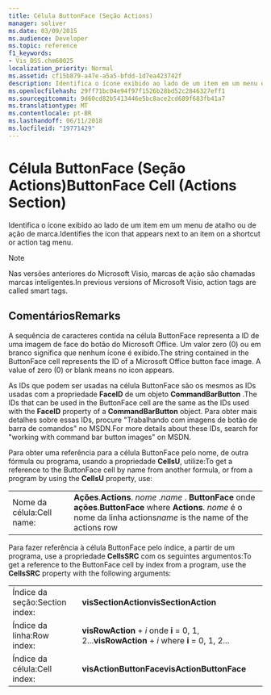 ```yaml
---
title: Célula ButtonFace (Seção Actions)
manager: soliver
ms.date: 03/09/2015
ms.audience: Developer
ms.topic: reference
f1_keywords:
- Vis_DSS.chm60025
localization_priority: Normal
ms.assetid: cf15b879-a47e-a5a5-bfdd-1d7ea423742f
description: Identifica o ícone exibido ao lado de um item em um menu de atalho ou de ação de marca.
ms.openlocfilehash: 29ff71bc04e94f97f1526b28bd52c2846327eff1
ms.sourcegitcommit: 9d60cd82b5413446e5bc8ace2cd689f683fb41a7
ms.translationtype: MT
ms.contentlocale: pt-BR
ms.lasthandoff: 06/11/2018
ms.locfileid: "19771429"
---
```

# <a name="buttonface-cell-actions-section"></a><span data-ttu-id="a4957-103">Célula ButtonFace (Seção Actions)</span><span class="sxs-lookup"><span data-stu-id="a4957-103">ButtonFace Cell (Actions Section)</span></span>

<span data-ttu-id="a4957-104">Identifica o ícone exibido ao lado de um item em um menu de atalho ou de ação de marca.</span><span class="sxs-lookup"><span data-stu-id="a4957-104">Identifies the icon that appears next to an item on a shortcut or action tag menu.</span></span>
  
> [!NOTE]
> <span data-ttu-id="a4957-105">Nas versões anteriores do Microsoft Visio, marcas de ação são chamadas marcas inteligentes.</span><span class="sxs-lookup"><span data-stu-id="a4957-105">In previous versions of Microsoft Visio, action tags are called smart tags.</span></span> 
  
## <a name="remarks"></a><span data-ttu-id="a4957-106">Comentários</span><span class="sxs-lookup"><span data-stu-id="a4957-106">Remarks</span></span>

<span data-ttu-id="a4957-p101">A sequência de caracteres contida na célula ButtonFace representa a ID de uma imagem de face do botão do Microsoft Office. Um valor zero (0) ou em branco significa que nenhum ícone é exibido.</span><span class="sxs-lookup"><span data-stu-id="a4957-p101">The string contained in the ButtonFace cell represents the ID of a Microsoft Office button face image. A value of zero (0) or blank means no icon appears.</span></span> 
  
<span data-ttu-id="a4957-109">As IDs que podem ser usadas na célula ButtonFace são os mesmos as IDs usadas com a propriedade **FaceID** de um objeto **CommandBarButton** .</span><span class="sxs-lookup"><span data-stu-id="a4957-109">The IDs that can be used in the ButtonFace cell are the same as the IDs used with the **FaceID** property of a **CommandBarButton** object.</span></span> <span data-ttu-id="a4957-110">Para obter mais detalhes sobre essas IDs, procure "Trabalhando com imagens de botão de barra de comandos" no MSDN.</span><span class="sxs-lookup"><span data-stu-id="a4957-110">For more details about these IDs, search for "working with command bar button images" on MSDN.</span></span> 
  
<span data-ttu-id="a4957-111">Para obter uma referência para a célula ButtonFace pelo nome, de outra fórmula ou programa, usando a propriedade **CellsU**, utilize:</span><span class="sxs-lookup"><span data-stu-id="a4957-111">To get a reference to the ButtonFace cell by name from another formula, or from a program by using the **CellsU** property, use:</span></span> 
  
|||
|:-----|:-----|
|<span data-ttu-id="a4957-112">Nome da célula:</span><span class="sxs-lookup"><span data-stu-id="a4957-112">Cell name:</span></span>  <br/> |<span data-ttu-id="a4957-113">**Ações**.</span><span class="sxs-lookup"><span data-stu-id="a4957-113">**Actions**.</span></span>  <span data-ttu-id="a4957-114">*nome* .</span><span class="sxs-lookup"><span data-stu-id="a4957-114">*name*  .</span></span> <span data-ttu-id="a4957-115">**ButtonFace** onde **ações**.</span><span class="sxs-lookup"><span data-stu-id="a4957-115">**ButtonFace**         where **Actions**.</span></span>  <span data-ttu-id="a4957-116">*nome* é o nome da linha actions</span><span class="sxs-lookup"><span data-stu-id="a4957-116">*name*  is the name of the actions row</span></span>  <br/> |
   
<span data-ttu-id="a4957-117">Para fazer referência à célula ButtonFace pelo índice, a partir de um programa, use a propriedade **CellsSRC** com os seguintes argumentos:</span><span class="sxs-lookup"><span data-stu-id="a4957-117">To get a reference to the ButtonFace cell by index from a program, use the **CellsSRC** property with the following arguments:</span></span> 
  
|||
|:-----|:-----|
|<span data-ttu-id="a4957-118">Índice da seção:</span><span class="sxs-lookup"><span data-stu-id="a4957-118">Section index:</span></span>  <br/> |<span data-ttu-id="a4957-119">**visSectionAction**</span><span class="sxs-lookup"><span data-stu-id="a4957-119">**visSectionAction**</span></span> <br/> |
|<span data-ttu-id="a4957-120">Índice da linha:</span><span class="sxs-lookup"><span data-stu-id="a4957-120">Row index:</span></span>  <br/> |<span data-ttu-id="a4957-121">**visRowAction** +  *i* onde **i** = 0, 1, 2...</span><span class="sxs-lookup"><span data-stu-id="a4957-121">**visRowAction** +  *i*           where **i** = 0, 1, 2...</span></span>  <br/> |
|<span data-ttu-id="a4957-122">Índice da célula:</span><span class="sxs-lookup"><span data-stu-id="a4957-122">Cell index:</span></span>  <br/> |<span data-ttu-id="a4957-123">**visActionButtonFace**</span><span class="sxs-lookup"><span data-stu-id="a4957-123">**visActionButtonFace**</span></span> <br/> |
   

